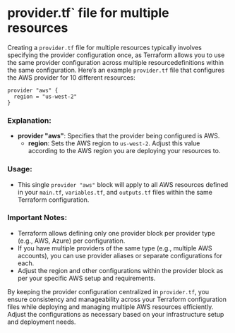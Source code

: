 <h1>provider.tf` file for multiple resources</h1>

Creating a `provider.tf` file for multiple resources typically involves specifying the provider configuration once, as
Terraform allows you to use the same provider configuration across multiple resourcedefinitions within the same configuration. 
Here’s an example `provider.tf` file that configures the AWS provider for 10 different resources:

```hcl
provider "aws" {
  region = "us-west-2"
}
```

### Explanation:
- **provider "aws"**: Specifies that the provider being configured is AWS.
  - **region**: Sets the AWS region to `us-west-2`. Adjust this value according to the AWS region you are deploying your resources to.

### Usage:
- This single `provider "aws"` block will apply to all AWS resources defined in your `main.tf`, `variables.tf`, and `outputs.tf` files within the same Terraform configuration.

### Important Notes:
- Terraform allows defining only one provider block per provider type (e.g., AWS, Azure) per configuration.
- If you have multiple providers of the same type (e.g., multiple AWS accounts), you can use provider aliases or separate configurations for each.
- Adjust the region and other configurations within the provider block as per your specific AWS setup and requirements.

By keeping the provider configuration centralized in `provider.tf`, you ensure consistency and manageability across your Terraform 
configuration files while deploying and managing multiple AWS resources efficiently. Adjust the configurations as necessary based on
your infrastructure setup and deployment needs.
